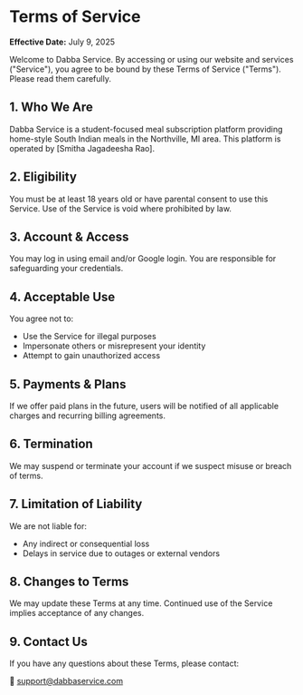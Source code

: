 # Terms of Service

**Effective Date:** July 9, 2025

Welcome to Dabba Service. By accessing or using our website and services ("Service"), you agree to be bound by these Terms of Service ("Terms"). Please read them carefully.

## 1. Who We Are

Dabba Service is a student-focused meal subscription platform providing home-style South Indian meals in the Northville, MI area. This platform is operated by [Smitha Jagadeesha Rao].

## 2. Eligibility

You must be at least 18 years old or have parental consent to use this Service. Use of the Service is void where prohibited by law.

## 3. Account & Access

You may log in using email and/or Google login. You are responsible for safeguarding your credentials.

## 4. Acceptable Use

You agree not to:
- Use the Service for illegal purposes
- Impersonate others or misrepresent your identity
- Attempt to gain unauthorized access

## 5. Payments & Plans

If we offer paid plans in the future, users will be notified of all applicable charges and recurring billing agreements.

## 6. Termination

We may suspend or terminate your account if we suspect misuse or breach of terms.

## 7. Limitation of Liability

We are not liable for:
- Any indirect or consequential loss
- Delays in service due to outages or external vendors

## 8. Changes to Terms

We may update these Terms at any time. Continued use of the Service implies acceptance of any changes.

## 9. Contact Us

If you have any questions about these Terms, please contact:

📧 support@dabbaservice.com

